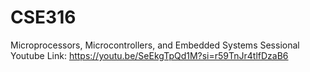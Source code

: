 # CSE316
Microprocessors, Microcontrollers, and Embedded Systems Sessional
Youtube Link: https://youtu.be/SeEkgTpQd1M?si=r59TnJr4tlfDzaB6
